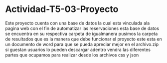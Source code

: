 # Actividad-T5-03-Proyecto
Este proyecto cuenta con una base de datos la cual esta vinculada ala pagina web con el fin de automatizar las reservaciones
esta base de datos se encuentra en su respectiva carpeta de igualmanera pusimos la carpeta de resultados 
que es la manera que debe funcionar el proyecto este esta en un documento de word para que se pueda apreciar mejor 
en el archivo.zip si guestan usuarios lo pueden descargar adentro vendra las diferentes partes que ocupamos para realizar desde 
los archivos css y json
